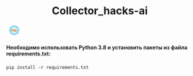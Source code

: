<h1 align="center">  Collector_hacks-ai <h4 ><h4 >
<img src="https://github.com/Evgenkaz/collector_2022/blob/main/images/1-min.gif" height="32"/></h1>

#### Необходимо использовать Python 3.8 и установить пакеты из файла requirements.txt: 

  ``` pip install -r requirements.txt ```
